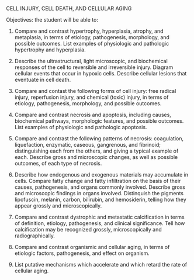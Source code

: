 CELL INJURY, CELL DEATH, AND CELLULAR AGING

Objectives: the student will be able to:

1. Compare and contrast  hypertrophy, hyperplasia, atrophy, and metaplasia, in terms of etiology, pathogenesis, morphology, and possible outcomes. List examples of physiologic and pathologic hypertrophy and hyperplasia.

2. Describe the ultrastructural, light microscopic, and biochemical responses of the cell to reversible and irreversible injury. Diagram cellular events that occur in hypoxic cells. Describe cellular lesions that eventuate in cell death.
 
3. Compare and contast the following forms of cell injury: free radical injury, reperfusion injury, and chemical (toxic) injury, in terms of etiology, pathogenesis, morphology, and possible outcomes. 

4. Compare and contrast necrosis and apoptosis, including causes, biochemical pathways, morphologic features, and possible outcomes. List examples of physiologic and pathologic apoptosis.

5. Compare and contrast the following  patterns of necrosis: coagulation, liquefaction, enzymatic, caseous, gangrenous, and fibrinoid; distinguishing each from the others, and giving a typical example of each. Describe  gross and microscopic changes, as well as possible outcomes, of each type of  necrosis. 

6. Describe how endogenous and exogenous materials may accumulate in cells. Compare fatty change and fatty infiltration on the basis of their causes, pathogenesis, and organs commonly involved. Describe gross and microscopic findings in organs involved. Distinquish the pigments lipofuscin, melanin, carbon, bilirubin, and hemosiderin, telling how they appear grossly and microscopically.

7. Compare and contrast dystrophic and metastatic calcification in terms of definition, etiology, pathogenesis, and clinical significance. Tell how calcification may be recognized grossly, microscopically and radiographically.

8. Compare and contrast organismic and cellular aging, in terms of etiologic factors, pathogenesis, and effect on organism. 

9. List putative mechanisms which accelerate and which retard the rate of cellular aging.
